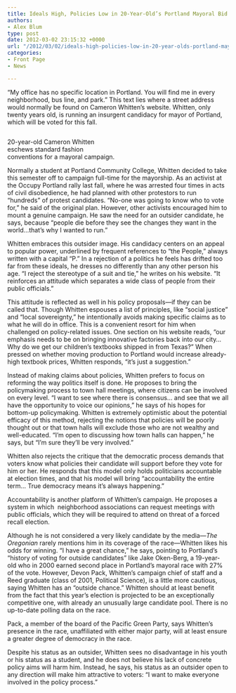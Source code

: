 ```yaml
---
title: Ideals High, Policies Low in 20-Year-Old’s Portland Mayoral Bid
authors:
- Alex Blum
type: post
date: 2012-03-02 23:15:32 +0000
url: "/2012/03/02/ideals-high-policies-low-in-20-year-olds-portland-mayoral-bid/"
categories:
- Front Page
- News

---
```

“My office has no specific location in Portland. You will find me in every neighborhood, bus line, and park.” This text lies where a street address would normally be found on Cameron Whitten&#8217;s website. Whitten, only twenty years old, is running an insurgent candidacy for mayor of Portland, which will be voted for this fall.

<div id="attachment_1392" style="width: 250px" class="wp-caption alignright">
  <a href="http://www.reedquest.org/2012/03/ideals-high-policies-low-in-20-year-olds-portland-mayoral-bid/yung-mayr/" rel="attachment wp-att-1392"><img class="size-full wp-image-1392" title="young mayor" src="https://i0.wp.com/www.reedquest.org/wp-content/uploads/2012/03/yung-mayr.png?resize=240%2C349" alt="" data-recalc-dims="1" /></a>
  
  <p class="wp-caption-text">
    20-year-old Cameron Whitten eschews standard fashion conventions for a mayoral campaign.
  </p>
</div>

Normally a student at Portland Community College, Whitten decided to take this semester off to campaign full-time for the mayorship. As an activist at the Occupy Portland rally last fall, where he was arrested four times in acts of civil disobedience, he had planned with other protestors to run “hundreds” of protest candidates. “No-one was going to know who to vote for,” he said of the original plan. However, other activists encouraged him to mount a genuine campaign. He saw the need for an outsider candidate, he says, because “people die before they see the changes they want in the world&#8230;that&#8217;s why I wanted to run.”

Whitten embraces this outsider image. His candidacy centers on an appeal to popular power, underlined by frequent references to “the People,” always written with a capital “P.” In a rejection of a politics he feels has drifted too far from these ideals, he dresses no differently than any other person his age. “I reject the stereotype of a suit and tie,” he writes on his website. “It reinforces an attitude which separates a wide class of people from their public officials.”

This attitude is reflected as well in his policy proposals—if they can be called that. Though Whitten espouses a list of principles, like “social justice” and “local sovereignty,” he intentionally avoids making specific claims as to what he will do in office. This is a convenient resort for him when challenged on policy-related issues. One section on his website reads, “our emphasis needs to be on bringing innovative factories back into our city&#8230; Why do we get our children’s textbooks shipped in from Texas?” When pressed on whether moving production to Portland would increase already-high textbook prices, Whitten responds, “it&#8217;s just a suggestion.”

Instead of making claims about policies, Whitten prefers to focus on reforming the way politics itself is done. He proposes to bring the policymaking process to town hall meetings, where citizens can be involved on every level. “I want to see where there is consensus&#8230; and see that we all have the opportunity to voice our opinions,” he says of his hopes for bottom-up policymaking. Whitten is extremely optimistic about the potential efficacy of this method, rejecting the notions that policies will be poorly thought out or that town halls will exclude those who are not wealthy and well-educated. “I&#8217;m open to discussing how town halls can happen,” he says, but “I&#8217;m sure they&#8217;ll be very involved.”

Whitten also rejects the critique that the democratic process demands that voters know what policies their candidate will support before they vote for him or her. He responds that this model only holds politicians accountable at election times, and that his model will bring “accountability the entire term&#8230; True democracy means it&#8217;s always happening.”

Accountability is another platform of Whitten&#8217;s campaign. He proposes a system in which  neighborhood associations can request meetings with public officials, which they will be required to attend on threat of a forced recall election.

Although he is not considered a very likely candidate by the media—_The Oregonian_ rarely mentions him in its coverage of the race—Whitten likes his odds for winning. “I have a great chance,” he says, pointing to Portland&#8217;s “history of voting for outside candidates” like Jake Oken-Berg, a 19-year-old who in 2000 earned second place in Portland&#8217;s mayoral race with 27% of the vote. However, Devon Pack, Whitten&#8217;s campaign chief of staff and a Reed graduate (class of 2001, Political Science), is a little more cautious, saying Whitten has an “outside chance.” Whitten should at least benefit from the fact that this year&#8217;s election is projected to be an exceptionally competitive one, with already an unusually large candidate pool. There is no up-to-date polling data on the race.

Pack, a member of the board of the Pacific Green Party, says Whitten&#8217;s presence in the race, unaffiliated with either major party, will at least ensure a greater degree of democracy in the race.

Despite his status as an outsider, Whitten sees no disadvantage in his youth or his status as a student, and he does not believe his lack of concrete policy aims will harm him. Instead, he says, his status as an outsider open to any direction will make him attractive to voters: “I want to make everyone involved in the policy process.”